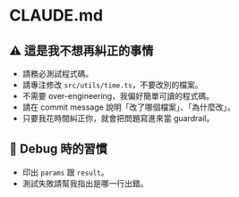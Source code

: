 # CLAUDE.md

## ⚠ 這是我不想再糾正的事情

- 請務必測試程式碼。
- 請專注修改 `src/utils/time.ts`，不要改別的檔案。
- 不需要 over-engineering，我偏好簡單可讀的程式碼。
- 請在 commit message 說明「改了哪個檔案」、「為什麼改」。
- 只要我花時間糾正你，就會把問題寫進來當 guardrail。

## 🧪 Debug 時的習慣

- 印出 `params` 跟 `result`。
- 測試失敗請幫我指出是哪一行出錯。